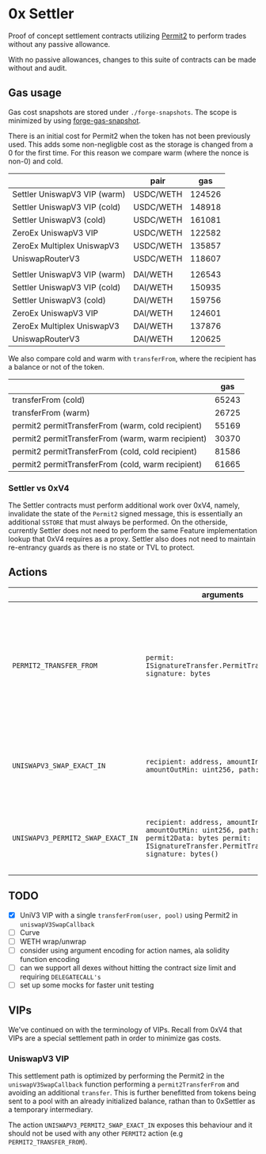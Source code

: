 # 0x Settler

Proof of concept settlement contracts utilizing [Permit2](https://github.com/Uniswap/permit2) to perform trades without any passive allowance.

With no passive allowances, changes to this suite of contracts can be made without and audit.

## Gas usage

Gas cost snapshots are stored under `./forge-snapshots`. The scope is minimized by using [forge-gas-snapshot](https://github.com/marktoda/forge-gas-snapshot).

There is an initial cost for Permit2 when the token has not been previously used. This adds some non-negligble cost as the storage is changed from a 0 for the first time. For this reason we compare warm (where the nonce is non-0) and cold.

|                              | pair      | gas    |
| ---------------------------- | --------- | ------ |
| Settler UniswapV3 VIP (warm) | USDC/WETH | 124526 |
| Settler UniswapV3 VIP (cold) | USDC/WETH | 148918 |
| Settler UniswapV3 (cold)     | USDC/WETH | 161081 |
| ZeroEx UniswapV3 VIP         | USDC/WETH | 122582 |
| ZeroEx Multiplex UniswapV3   | USDC/WETH | 135857 |
| UniswapRouterV3              | USDC/WETH | 118607 |
|                              |           |        |
| Settler UniswapV3 VIP (warm) | DAI/WETH  | 126543 |
| Settler UniswapV3 VIP (cold) | DAI/WETH  | 150935 |
| Settler UniswapV3 (cold)     | DAI/WETH  | 159756 |
| ZeroEx UniswapV3 VIP         | DAI/WETH  | 124601 |
| ZeroEx Multiplex UniswapV3   | DAI/WETH  | 137876 |
| UniswapRouterV3              | DAI/WETH  | 120625 |

We also compare cold and warm with `transferFrom`, where the recipient has a balance or not of the token.

|                                                   | gas   |
| ------------------------------------------------- | ----- |
| transferFrom (cold)                               | 65243 |
| transferFrom (warm)                               | 26725 |
| permit2 permitTransferFrom (warm, cold recipient) | 55169 |
| permit2 permitTransferFrom (warm, warm recipient) | 30370 |
| permit2 permitTransferFrom (cold, cold recipient) | 81586 |
| permit2 permitTransferFrom (cold, warm recipient) | 61665 |

### Settler vs 0xV4

The Settler contracts must perform additional work over 0xV4, namely, invalidate the state of the `Permit2` signed message, this is essentially an additional `SSTORE` that must always be performed.
On the otherside, currently Settler does not need to perform the same Feature implementation lookup that 0xV4 requires as a proxy. Settler also does not need to maintain re-entrancy guards as there is no state or TVL to protect.

## Actions

|                                   | arguments                                                                                                                                                         | note                                                                                                                |
| --------------------------------- | ----------------------------------------------------------------------------------------------------------------------------------------------------------------- | ------------------------------------------------------------------------------------------------------------------- |
| `PERMIT2_TRANSFER_FROM`           | `permit: ISignatureTransfer.PermitTransferFrom, signature: bytes`                                                                                                 | Uses `Permit2` with a signed payload from `msg.sender` to transfer funds from the user into the 0xSettler contract. |
| `UNISWAPV3_SWAP_EXACT_IN`         | `recipient: address, amountIn: uint256, amountOutMin: uint256, path: bytes`                                                                                       | Trades against UniswapV3 using the contracts balance for funding                                                    |
| `UNISWAPV3_PERMIT2_SWAP_EXACT_IN` | `recipient: address, amountIn: uint256, amountOutMin: uint256, path: bytes, permit2Data: bytes permit: ISignatureTransfer.PermitTransferFrom, signature: bytes()` | Trades against UniswapV3 using the the Permit2 for funding                                                          |

## TODO

- [x] UniV3 VIP with a single `transferFrom(user, pool)` using Permit2 in `uniswapV3SwapCallback`
- [ ] Curve
- [ ] WETH wrap/unwrap
- [ ] consider using argument encoding for action names, ala solidity function encoding
- [ ] can we support all dexes without hitting the contract size limit and requiring `DELEGATECALL's`
- [ ] set up some mocks for faster unit testing

## VIPs

We've continued on with the terminology of VIPs. Recall from 0xV4 that VIPs are a special settlement path in order to minimize gas costs.

### UniswapV3 VIP

This settlement path is optimized by performing the Permit2 in the `uniswapV3SwapCallback` function performing a `permit2TransferFrom` and avoiding an additional `transfer`. This is further benefitted from tokens being sent to a pool with an already initialized balance, rathan than to 0xSettler as a temporary intermediary.

The action `UNISWAPV3_PERMIT2_SWAP_EXACT_IN` exposes this behaviour and it should not be used with any other `PERMIT2` action (e.g `PERMIT2_TRANSFER_FROM`).

